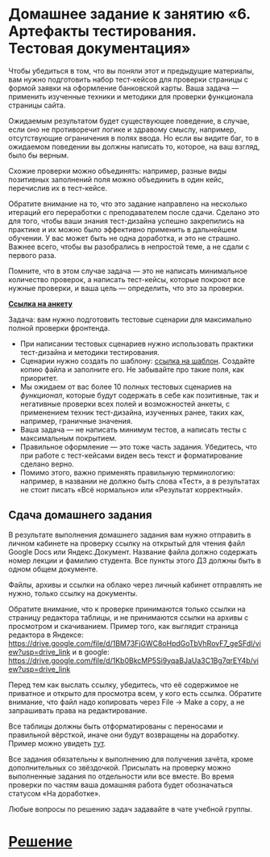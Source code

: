 # Домашнее задание к занятию «6. Артефакты тестирования. Тестовая документация»

Чтобы убедиться в том, что вы поняли этот и предыдущие материалы, вам нужно подготовить набор тест-кейсов для проверки страницы с формой заявки на оформление банковской карты. Ваша задача — применить изученные техники и методики для проверки функционала страницы сайта. 

Ожидаемым результатом будет существующее поведение, в случае, если оно не противоречит логике и здравому смыслу, например, отсутствующие ограничения в полях ввода. Но если вы видите баг, то в ожидаемом поведении вы должны написать то, которое, на ваш взгляд, было бы верным.

Схожие проверки можно объединять: например, разные виды позитивных заполнений поля можно объединить в один кейс, перечислив их в тест-кейсе.

Обратите внимание на то, что это задание направлено на несколько итераций его переработки с преподавателем после сдачи. Сделано это для того, чтобы ваши знания тест-дизайна успешно закрепились на практике и их можно было эффективно применить в дальнейшем обучении. У вас может быть не одна доработка, и это не страшно. Важнее всего, чтобы вы разобрались в непростой теме, а не сдали с первого раза.

Помните, что в этом случае задача — это не написать минимальное количество проверок, а написать тест-кейсы, которые покроют все нужные проверки, и ваша цель — определить, что это за проверки.


**[Ссылка на анкету](https://sinsl.github.io/testing-form/)**

Задача: вам нужно подготовить тестовые сценарии для максимально полной проверки фронтенда. 
* При написании тестовых сценариев нужно использовать практики тест-дизайна и методики тестирования.
* Сценарии нужно создать по шаблону: <a href="https://u.netology.ru/backend/uploads/lms/content_assets/file/4201/%D0%A8%D0%B0%D0%B1%D0%BB%D0%BE%D0%BD_%D0%B4%D0%BB%D1%8F_%D0%BD%D0%B0%D0%BF%D0%B8%D1%81%D0%B0%D0%BD%D0%B8%D1%8F_%D1%82%D0%B5%D1%81%D1%82%D0%BE%D0%B2%D1%8B%D1%85_%D1%81%D1%86%D0%B5%D0%BD%D0%B0%D1%80%D0%B8%D0%B5%D0%B2.xlsx">ссылка на шаблон</a>. Создайте копию файла и заполните его. Не забывайте про такие поля, как приоритет.
* Мы ожидаем от вас более 10 полных тестовых сценариев на *функционал*, которые будут содержать в себе как позитивные, так и негативные проверки всех полей и возможностей анкеты, с применением техник тест-дизайна, изученных ранее, таких как, например, граничные значения. 
* Ваша задача — не написать минимум тестов, а написать тесты с максимальным покрытием.
* Правильное оформление — это тоже часть задания. Убедитесь, что при работе с тест-кейсами виден весь текст и форматирование сделано верно.
* Помимо этого, важно применять правильную терминологию: например, в названии не должно быть слова «Тест», а в результатах не стоит писать «Всё нормально» или «Результат корректный».

## Сдача домашнего задания

В результате выполнения домашнего задания вам нужно отправить в личном кабинете на проверку ссылку на открытый для чтения файл Google Docs или Яндекс.Документ. Название файла должно содержать номер лекции и фамилию студента. Все пункты этого ДЗ должны быть в одном общем документе.

Файлы, архивы и ссылки на облако через личный кабинет отправлять не нужно, только ссылку на документы.

Обратите внимание, что к проверке принимаются только ссылки на страницу редактора таблицы, и не принимаются ссылки на архивы с просмотром и скачиванием. Пример того, как выглядит страница редактора в Яндексе: https://drive.google.com/file/d/1BM73FjGWC8oHpdGoTbVhRovF7_geSFdI/view?usp=drive_link и в google: https://drive.google.com/file/d/1Kb0BkcMP5Si9yqaBJaUa3C1Bg7qrEY4b/view?usp=drive_link


Перед тем как выслать ссылку, убедитесь, что её содержимое не приватное и открыто для просмотра всем, у кого есть ссылка. Обратите внимание, что файл надо копировать через File -> Make a copy, а не запрашивать права на редактирование.

Все таблицы должны быть отформатированы с переносами и правильной вёрсткой, иначе они будут возвращены на доработку. Пример можно увидеть [тут](https://u.netology.ru/backend/uploads/lms/content_assets/file/992/%D0%A4%D0%BE%D1%80%D0%BC%D0%B0%D1%82%D0%B8%D1%80%D0%BE%D0%B2%D0%B0%D0%BD%D0%B8%D0%B5_%D1%82%D0%B0%D0%B1%D0%BB%D0%B8%D1%86.docx).

Все задания обязательны к выполнению для получения зачёта, кроме дополнительных со звёздочкой. Присылать на проверку можно выполненные задания по отдельности или все вместе. Во время проверки по частям ваша домашняя работа будет обозначаться статусом «На доработке».

Любые вопросы по решению задач задавайте в чате учебной группы.

# [Решение](https://docs.google.com/spreadsheets/d/1LCoBmDIzn6kly79FtKa8xFBgKYd5DXthQCLK-t5kF68/edit?gid=0#gid=0)
